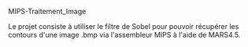 MIPS-Traitement_Image


Le projet consiste à utiliser le filtre de Sobel pour pouvoir récupérer les contours d'une image .bmp via l'assembleur MIPS à l'aide de MARS4.5.

